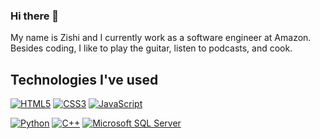 ### Hi there 👋

My name is Zishi and I currently work as a software engineer at Amazon. Besides coding, I like to play the guitar, listen to podcasts, and cook.

## Technologies I've used

[![HTML5](https://img.shields.io/badge/-HTML5-E34F26?style=flat-square&logo=html5&logoColor=white&link=https://github.com/zishiwu123/)](https://github.com/zishiwu123/)
[![CSS3](https://img.shields.io/badge/-CSS3-1572B6?style=flat-square&logo=css3&link=https://github.com/zishiwu123/)](https://github.com/zishiwu123/)
[![JavaScript](https://img.shields.io/badge/-JavaScript-F7DF1E?style=flat-square&logo=javascript&logoColor=white&link=https://github.com/zishiwu123/)](https://github.com/zishiwu123/)

[![Python](https://img.shields.io/badge/-Python-FFD43B?style=flat-square&logo=python&logoColor=blue&link=https://github.com/zishiwu123/)](https://github.com/zishiwu123/)
[![C++](https://img.shields.io/badge/C%2B%2B-00599C?style=flat-square&logo=c%2B%2B&logoColor=white&link=https://github.com/zishiwu123/)](https://github.com/zishiwu123/)
[![Microsoft SQL Server](https://img.shields.io/badge/Microsoft%20SQL%20Server-CC2927?style=flat-square&logo=microsoft%20sql%20server&logoColor=white&link=https://github.com/zishiwu123/)](https://github.com/zishiwu123/)

